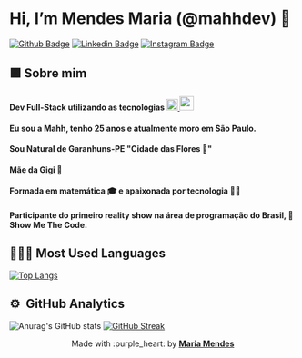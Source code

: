 # Hi, I’m Mendes Maria (@mahhdev) :crystal_ball:

[![Github Badge](https://img.shields.io/badge/GitHub-100000?style=for-the-badge&logo=github&logoColor=white&link=https://github.com/mahhdev)](https://github.com/mahhdev)
[![Linkedin Badge](https://img.shields.io/badge/LinkedIn-0077B5?style=for-the-badge&logo=linkedin&logoColor=white&Linkedin&logoColor=white&link=https://www.linkedin.com/in/mariaodetemendes)](https://www.linkedin.com/in/mariaodetemendes)
[![Instagram Badge](https://img.shields.io/badge/Instagram-E4405F?style=for-the-badge&logo=instagram&logoColor=white&link=https://www.instagram.com/mahh.dev)](https://www.instagram.com/mahh.dev)

## :purple_square: Sobre mim

#### Dev Full-Stack utilizando as tecnologias <a href="https://reactnative.dev/" target="_blank" rel="noreferrer"> <img src="https://reactnative.dev/img/header_logo.svg" alt="reactnative" width="20" height="20"/> </a> <a href="https://nodejs.org" target="_blank" rel="noreferrer"> <img src="https://walde.co/wp-content/uploads/2016/09/nodejs_logo.png" alt="nodejs" width="25" height="25"/></a>

#### Eu sou a Mahh, tenho 25 anos e atualmente moro em São Paulo.
#### Sou Natural de Garanhuns-PE "Cidade das Flores :cherry_blossom:"
#### Mãe da Gigi :purple_heart:
#### Formada em matemática :mortar_board: e apaixonada por tecnologia :woman_technologist:
#### Participante do primeiro reality show na área de programação do Brasil, :space_invader: Show Me The Code.

## 👩🏻‍💻 Most Used Languages

[![Top Langs](https://github-readme-stats.vercel.app/api/top-langs/?username=mahhdev&layout=compact&theme=jolly)](https://github.com/mahhdev/github-readme-stats)


## :gear: &nbsp;GitHub Analytics
![Anurag's GitHub stats](https://github-readme-stats.vercel.app/api?username=mahhdev&show_icons=true&theme=jolly)
[![GitHub Streak](http://github-readme-streak-stats.herokuapp.com?user=mahhdev&theme=jolly&date_format=j%20M%5B%20Y%5D)](https://git.io/streak-stats)

<p align="center">
  Made with :purple_heart: by <b><a href="https://github.com/mahhdev/" target="_blank">Maria Mendes</a></b>
</p>

